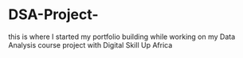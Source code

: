 # DSA-Project-
this is where I started my portfolio building while working on my Data Analysis course project with Digital Skill Up Africa
